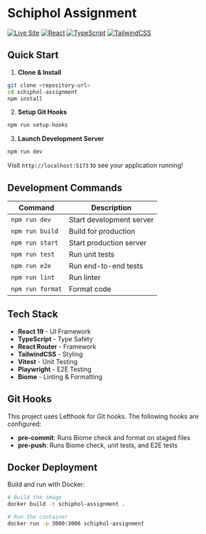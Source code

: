 # Schiphol Assignment

[![Live Site](https://img.shields.io/badge/Live%20Site-Online-brightgreen)](https://fly.appcore.nl)
[![React](https://img.shields.io/badge/React-19.0.0-61DAFB?logo=react)](https://reactjs.org)
[![TypeScript](https://img.shields.io/badge/TypeScript-5.7.2-3178C6?logo=typescript)](https://www.typescriptlang.org)
[![TailwindCSS](https://img.shields.io/badge/TailwindCSS-4.1.4-38B2AC?logo=tailwind-css)](https://tailwindcss.com)

## Quick Start

1. **Clone & Install**
```bash
git clone <repository-url>
cd schiphol-assignment
npm install
```

2. **Setup Git Hooks**
```bash
npm run setup-hooks
```

3. **Launch Development Server**
```bash
npm run dev
```

Visit `http://localhost:5173` to see your application running!

## Development Commands

| Command | Description |
|---------|-------------|
| `npm run dev` | Start development server |
| `npm run build` | Build for production |
| `npm run start` | Start production server |
| `npm run test` | Run unit tests |
| `npm run e2e` | Run end-to-end tests |
| `npm run lint` | Run linter |
| `npm run format` | Format code |

## Tech Stack

- **React 19** - UI Framework
- **TypeScript** - Type Safety
- **React Router** - Framework
- **TailwindCSS** - Styling
- **Vitest** - Unit Testing
- **Playwright** - E2E Testing
- **Biome** - Linting & Formatting

## Git Hooks

This project uses Lefthook for Git hooks. The following hooks are configured:

- **pre-commit**: Runs Biome check and format on staged files
- **pre-push**: Runs Biome check, unit tests, and E2E tests

## Docker Deployment

Build and run with Docker:

```bash
# Build the image
docker build -t schiphol-assignment .

# Run the container
docker run -p 3000:3000 schiphol-assignment
```